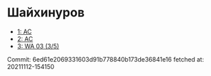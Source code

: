 # Шайхинуров
- [1: AC](1.md)
- [2: AC](2.md)
- [3: WA 03 (3/5)](3.md)

Commit: 6ed61e2069331603d91b778840b173de36841e16
 fetched at: 20211112-154150
